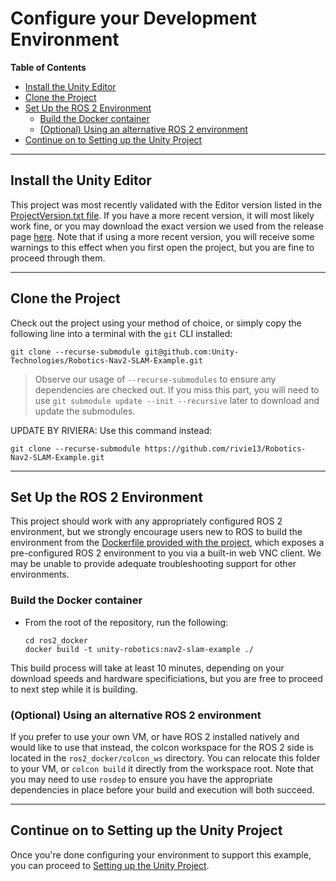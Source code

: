 # Configure your Development Environment

**Table of Contents**
- [Install the Unity Editor](#install-the-unity-editor)
- [Clone the Project](#clone-the-project)
- [Set Up the ROS 2 Environment](#set-up-the-ros-2-environment)
    - [Build the Docker container](#build-the-docker-container)
    - [(Optional) Using an alternative ROS 2 environment](#optional-using-an-alternative-ros-2-environment)
- [Continue on to Setting up the Unity Project](#continue-on-to-setting-up-the-unity-project)

---  
## Install the Unity Editor  
This project was most recently validated with the Editor version listed in the [ProjectVersion.txt file](https://github.com/Unity-Technologies/Robotics-Nav2-SLAM-Example/blob/dev/Nav2SLAMExampleProject/ProjectSettings/ProjectVersion.txt#L1). If you have a more recent version, it will most likely work fine, or you may download the exact version we used from the release page [here](https://unity3d.com/unity/qa/lts-releases). Note that if using a more recent version, you will receive some warnings to this effect when you first open the project, but you are fine to proceed through them.

---

## Clone the Project
Check out the project using your method of choice, or simply copy the following line into a terminal with the `git` CLI installed:  
```
git clone --recurse-submodule git@github.com:Unity-Technologies/Robotics-Nav2-SLAM-Example.git
```  
>Observe our usage of `--recurse-submodules` to ensure any dependencies are checked out. If you miss this part, you will need to use `git submodule update --init --recursive` later to download and update the submodules.

UPDATE BY RIVIERA: Use this command instead:
```
git clone --recurse-submodule https://github.com/rivie13/Robotics-Nav2-SLAM-Example.git
```

---

## Set Up the ROS 2 Environment
This project should work with any appropriately configured ROS 2 environment, but we strongly encourage users new to ROS to build the environment from the [Dockerfile provided with the project](../ros2_docker/Dockerfile), which exposes a pre-configured ROS 2 environment to you via a built-in web VNC client. We may be unable to provide adequate troubleshooting support for other environments. 

### Build the Docker container
- From the root of the repository, run the following:
    ```
    cd ros2_docker
    docker build -t unity-robotics:nav2-slam-example ./
    ```
This build process will take at least 10 minutes, depending on your download speeds and hardware specificiations, but you are free to proceed to next step while it is building.


### (Optional) Using an alternative ROS 2 environment
If you prefer to use your own VM, or have ROS 2 installed natively and would like to use that instead, the colcon workspace for the ROS 2 side is located in the `ros2_docker/colcon_ws` directory.  You can relocate this folder to your VM, or `colcon build` it directly from the workspace root. Note that you may need to use `rosdep` to ensure you have the appropriate dependencies in place before your build and execution will both succeed.

---


## Continue on to Setting up the Unity Project
Once you're done configuring your environment to support this example, you can proceed to [Setting up the Unity Project](unity_project.md).
